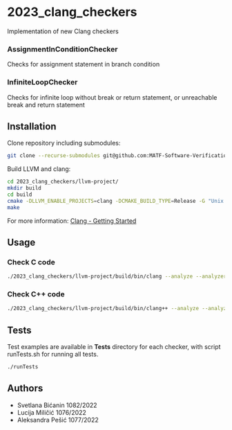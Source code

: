# 2023_clang_checkers

Implementation of new Clang checkers
### AssignmentInConditionChecker
Checks for assignment statement in branch condition

### InfiniteLoopChecker
Checks for infinite loop without break or return statement, or unreachable break and return statement


## Installation

Clone repository including submodules:

```bash
git clone --recurse-submodules git@github.com:MATF-Software-Verification/2023_clang_checkers.git
```

Build LLVM and clang:

```bash
cd 2023_clang_checkers/llvm-project/
mkdir build
cd build
cmake -DLLVM_ENABLE_PROJECTS=clang -DCMAKE_BUILD_TYPE=Release -G "Unix Makefiles" ../llvm
make
```
For more information: [Clang - Getting Started](https://clang.llvm.org/get_started.html)

## Usage

### Check C code
```bash
./2023_clang_checkers/llvm-project/build/bin/clang --analyze --analyzer-no-default-checks -Xanalyzer -analyzer-checker=alpha.unix.[Checker-name] [path-to-file]
```

### Check C++ code
```bash
./2023_clang_checkers/llvm-project/build/bin/clang++ --analyze --analyzer-no-default-checks -Xanalyzer -analyzer-checker=alpha.unix.[Checker-name] [path-to-file]
```

## Tests

Test examples are available in **Tests** directory for each checker, with script runTests.sh for running all tests.


```bash
./runTests
```


## Authors

- Svetlana Bićanin 1082/2022
- Lucija Miličić 1076/2022
- Aleksandra Pešić 1077/2022
